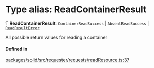 # Type alias: ReadContainerResult

Ƭ **ReadContainerResult**: `ContainerReadSuccess` \| `AbsentReadSuccess` \| [`ReadResultError`](ReadResultError.md)

All possible return values for reading a container

#### Defined in

[packages/solid/src/requester/requests/readResource.ts:37](https://github.com/o-development/ldo/blob/c70613a/packages/solid/src/requester/requests/readResource.ts#L37)
